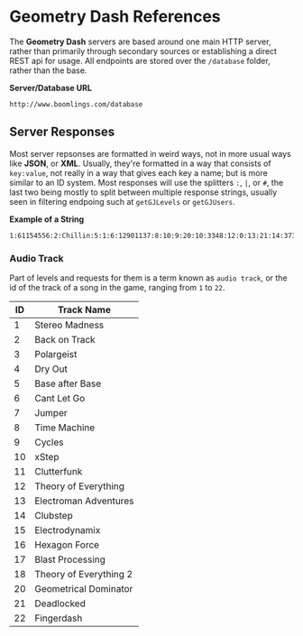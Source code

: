 # Geometry Dash References

The **Geometry Dash** servers are based around one main HTTP server, rather than primarily through secondary sources or establishing a direct REST api for usage. All endpoints are stored over the `/database` folder, rather than the base.

**Server/Database URL**
```
http://www.boomlings.com/database
```

## Server Responses

Most server repsonses are formatted in weird ways, not in more usual ways like **JSON**, or **XML**. Usually, they're formatted in a way that consists of `key:value`,  not really in a way that gives each key a name; but is more similar to an ID system. Most responses will use the splitters `:`, `|`, or `#`, the last two being mostly to split between multiple response strings, usually seen in filtering endpoing such at `getGJLevels` or `getGJUsers`.

**Example of a String**
```
1:61154556:2:Chillin:5:1:6:12901137:8:10:9:20:10:3348:12:0:13:21:14:373:17::43:4:25::18:3:19:24962:42:0:45:29651:3:UmVtYWtlIG9mIG15IG9sZCAyLjAgbGV2ZWwgY2FsbGVkIENoaWxsIHhkIEp1c3QgYSBzaW1wbGUgYW5kIGNoaWxsIGxldmVsLCBlbmpveSA6KQ==:15:3:30:0:31:0:37:0:38:1:39:3:46:1:47:2:35:669275
```

### Audio Track

Part of levels and requests for them is a term known as `audio track`, or the id of the track of a song in the game, ranging from `1` to `22`.

| ID | Track Name |
|----|------------|
| 1 | Stereo Madness |
| 2 | Back on Track |
| 3 | Polargeist |
| 4 | Dry Out |
| 5 | Base after Base |
| 6 | Cant Let Go |
| 7 | Jumper |
| 8 | Time Machine |
| 9 | Cycles |
| 10 | xStep |
| 11 | Clutterfunk |
| 12 | Theory of Everything |
| 13 | Electroman Adventures |
| 14 | Clubstep |
| 15 | Electrodynamix |
| 16 | Hexagon Force |
| 17 | Blast Processing |
| 18 | Theory of Everything 2 |
| 20 | Geometrical Dominator | 
| 21 | Deadlocked |
| 22 | Fingerdash | 